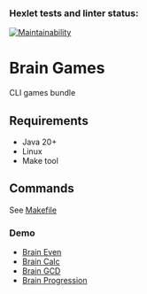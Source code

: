 ### Hexlet tests and linter status:

[![Maintainability](https://api.codeclimate.com/v1/badges/4724d576017c9ca24afd/maintainability)](https://codeclimate.com/github/fey/java-project-61/maintainability)

# Brain Games

CLI games bundle

## Requirements

* Java 20+
* Linux
* Make tool

## Commands

See [Makefile](./app/Makefile)

### Demo

* [Brain Even](https://asciinema.org/a/KmiKZ0ZogL124tYSGly9UibeF)
* [Brain Calc](https://asciinema.org/a/lG06rtJfz2vyIvfLRhheFeARK)
* [Brain GCD](https://asciinema.org/a/3klfYa52uVz6KS7tEsnfXq4UI)
* [Brain Progression](https://asciinema.org/a/qtWHBdWyM7kVYVxUfX25MfB2x)

